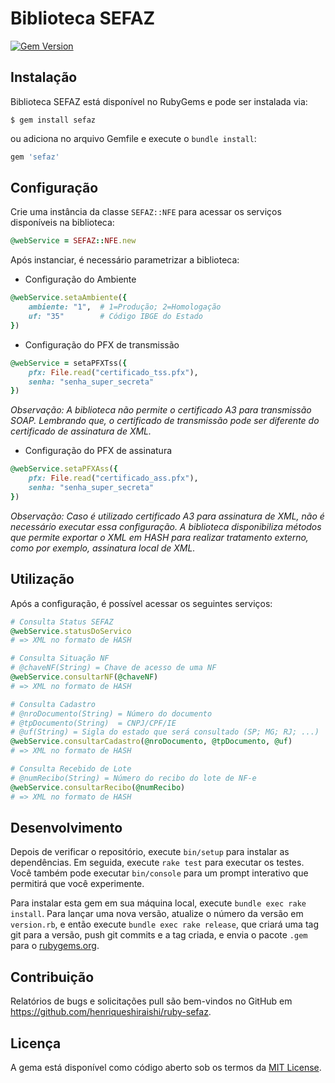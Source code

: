 # Biblioteca SEFAZ

[![Gem Version](https://badge.fury.io/rb/sefaz.svg)](https://badge.fury.io/rb/sefaz)

## Instalação

Biblioteca SEFAZ está disponível no RubyGems e pode ser instalada via:

```
$ gem install sefaz
```

ou adiciona no arquivo Gemfile e execute o `bundle install`:

```ruby
gem 'sefaz'
```

## Configuração

Crie uma instância da classe `SEFAZ::NFE` para acessar os serviços disponíveis na biblioteca:

```ruby
@webService = SEFAZ::NFE.new
```

Após instanciar, é necessário parametrizar a biblioteca:

- Configuração do Ambiente

```ruby
@webService.setaAmbiente({
    ambiente: "1",  # 1=Produção; 2=Homologação
    uf: "35"        # Código IBGE do Estado
})
```

- Configuração do PFX de transmissão

```ruby
@webService = setaPFXTss({
    pfx: File.read("certificado_tss.pfx"),
    senha: "senha_super_secreta"
})
```
*Observação: A biblioteca não permite o certificado A3 para transmissão SOAP. Lembrando que, o certificado de transmissão pode ser diferente do certificado de assinatura de XML.*

- Configuração do PFX de assinatura

```ruby
@webService.setaPFXAss({
    pfx: File.read("certificado_ass.pfx"),
    senha: "senha_super_secreta"
})
```
*Observação: Caso é utilizado certificado A3 para assinatura de XML, não é necessário executar essa configuração. A biblioteca disponibiliza métodos que permite exportar o XML em HASH para realizar tratamento externo, como por exemplo, assinatura local de XML.*

## Utilização

Após a configuração, é possível acessar os seguintes serviços:
```ruby
# Consulta Status SEFAZ
@webService.statusDoServico
# => XML no formato de HASH

# Consulta Situação NF
# @chaveNF(String) = Chave de acesso de uma NF
@webService.consultarNF(@chaveNF)
# => XML no formato de HASH

# Consulta Cadastro
# @nroDocumento(String) = Número do documento
# @tpDocumento(String)  = CNPJ/CPF/IE
# @uf(String) = Sigla do estado que será consultado (SP; MG; RJ; ...)
@webService.consultarCadastro(@nroDocumento, @tpDocumento, @uf)
# => XML no formato de HASH

# Consulta Recebido de Lote
# @numRecibo(String) = Número do recibo do lote de NF-e
@webService.consultarRecibo(@numRecibo)
# => XML no formato de HASH
```

## Desenvolvimento

Depois de verificar o repositório, execute `bin/setup` para instalar as dependências. Em seguida, execute `rake test` para executar os testes. Você também pode executar `bin/console` para um prompt interativo que permitirá que você experimente.

Para instalar esta gem em sua máquina local, execute `bundle exec rake install`. Para lançar uma nova versão, atualize o número da versão em `version.rb`, e então execute `bundle exec rake release`, que criará uma tag git para a versão, push git commits e a tag criada, e envia o pacote `.gem` para o [rubygems.org](https://rubygems.org).

## Contribuição

Relatórios de bugs e solicitações pull são bem-vindos no GitHub em https://github.com/henriqueshiraishi/ruby-sefaz.

## Licença

A gema está disponível como código aberto sob os termos da [MIT License](https://opensource.org/licenses/MIT).
